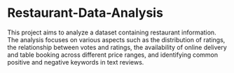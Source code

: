 # Restaurant-Data-Analysis
This project aims to analyze a dataset containing restaurant information. The analysis focuses on various aspects such as the distribution of ratings, the relationship between votes and ratings, the availability of online delivery and table booking across different price ranges, and identifying common positive and negative keywords in text reviews.
